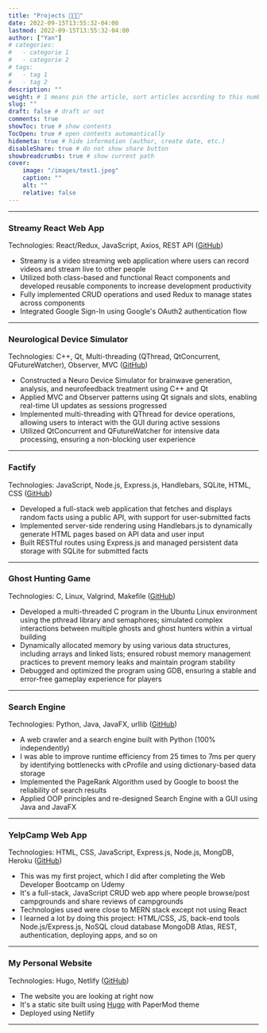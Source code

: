 ```yaml
---
title: "Projects 👩🏻‍💻"
date: 2022-09-15T13:55:32-04:00
lastmod: 2022-09-15T13:55:32-04:00
author: ["Yan"]
# categories:
#   - categorie 1
#   - categorie 2
# tags:
#   - tag 1
#   - tag 2
description: ""
weight: # 1 means pin the article, sort articles according to this number
slug: ""
draft: false # draft or not
comments: true
showToc: true # show contents
TocOpen: true # open contents automantically
hidemeta: true # hide information (author, create date, etc.)
disableShare: true # do not show share button
showbreadcrumbs: true # show current path
cover:
    image: "/images/test1.jpeg"
    caption: ""
    alt: ""
    relative: false
---
```


---

### Streamy React Web App

Technologies: React/Redux, JavaScript, Axios, REST API ([GitHub](https://github.com/yantang01/streams))

-   Streamy is a video streaming web application where users can record videos and stream live to other people
-   Utilized both class-based and functional React components and developed reusable components to increase development productivity
-   Fully implemented CRUD operations and used Redux to manage states across components
-   Integrated Google Sign-In using Google's OAuth2 authentication flow

---

### Neurological Device Simulator

Technologies: C++, Qt, Multi-threading (QThread, QtConcurrent, QFutureWatcher), Observer, MVC ([GitHub](https://github.com/yantang01/NeuroDeviceSimulator-main))

-   Constructed a Neuro Device Simulator for brainwave generation, analysis, and neurofeedback treatment using C++ and Qt
-   Applied MVC and Observer patterns using Qt signals and slots, enabling real-time UI updates as sessions progressed
-   Implemented multi-threading with QThread for device operations, allowing users to interact with the GUI during active sessions
-   Utilized QtConcurrent and QFutureWatcher for intensive data processing, ensuring a non-blocking user experience

---

### Factify

Technologies: JavaScript, Node.js, Express.js, Handlebars, SQLite, HTML, CSS ([GitHub](https://github.com/yantang01/Factify))

-   Developed a full-stack web application that fetches and displays random facts using a public API, with support for user-submitted facts
-   Implemented server-side rendering using Handlebars.js to dynamically generate HTML pages based on API data and user input
-   Built RESTful routes using Express.js and managed persistent data storage with SQLite for submitted facts

---

### Ghost Hunting Game

Technologies: C, Linux, Valgrind, Makefile ([GitHub](https://github.com/yantang01/hunter-game))

-   Developed a multi-threaded C program in the Ubuntu Linux environment using the pthread library and semaphores; simulated complex interactions between multiple ghosts and ghost hunters within a virtual building
-   Dynamically allocated memory by using various data structures, including arrays and linked lists; ensured robust memory management practices to prevent memory leaks and maintain program stability
-   Debugged and optimized the program using GDB, ensuring a stable and error-free gameplay experience for players

---

### Search Engine

Technologies: Python, Java, JavaFX, urllib ([GitHub](https://github.com/yantang01/search-engine))

-   A web crawler and a search engine built with Python (100% independently)
-   I was able to improve runtime efficiency from 25 times to 7ms per query by identifying bottlenecks with cProfile and using dictionary-based data storage
-   Implemented the PageRank Algorithm used by Google to boost the reliability of search results
-   Applied OOP principles and re-designed Search Engine with a GUI using Java and JavaFX

---

### YelpCamp Web App

Technologies: HTML, CSS, JavaScript, Express.js, Node.js, MongDB, Heroku ([GitHub](https://github.com/yantang01/YelpCamp))

-   This was my first project, which I did after completing the Web Developer Bootcamp on Udemy
-   It's a full-stack, JavaScript CRUD web app where people browse/post campgrounds and share reviews of campgrounds
-   Technologies used were close to MERN stack except not using React
-   I learned a lot by doing this project: HTML/CSS, JS, back-end tools Node.js/Express.js, NoSQL cloud database MongoDB Atlas, REST, authentication, deploying apps, and so on

---

### My Personal Website

Technologies: Hugo, Netlify ([GitHub](https://github.com/yantang01/myPersonalWebsite))

-   The website you are looking at right now
-   It's a static site built using [Hugo](https://gohugo.io/) with PaperMod theme
-   Deployed using Netlify

---
